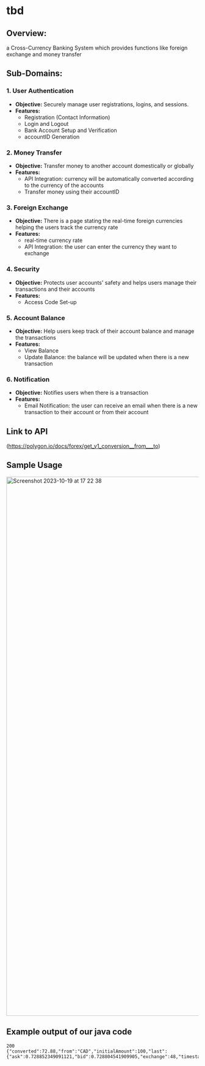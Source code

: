 # tbd
## Overview:
a Cross-Currency Banking System which provides functions like foreign exchange and money transfer

## Sub-Domains:
### 1. User Authentication
- **Objective:** Securely manage user registrations, logins, and sessions.
- **Features:**
    - Registration (Contact Information)
    - Login and Logout
    - Bank Account Setup and Verification
    - accountID Generation

### 2. Money Transfer
- **Objective:** Transfer money to another account domestically or globally
- **Features:**
    - API Integration: currency will be automatically converted according to the currency of the accounts
    - Transfer money using their accountID
      
### 3. Foreign Exchange
- **Objective:** There is a page stating the real-time foreign currencies helping the users track the currency rate
- **Features:**
    - real-time currency rate
    - API Integration: the user can enter the currency they want to exchange

### 4. Security
- **Objective:** Protects user accounts' safety and helps users manage their transactions and their accounts
- **Features:**
    - Access Code Set-up

### 5. Account Balance
- **Objective:** Help users keep track of their account balance and manage the transactions
- **Features:**
  - View Balance
  - Update Balance: the balance will be updated when there is a new transaction

### 6. Notification
- **Objective:** Notifies users when there is a transaction
- **Features:**
  - Email Notification: the user can receive an email when there is a new transaction to their account or from their account 

## Link to API
(https://polygon.io/docs/forex/get_v1_conversion__from___to)

## Sample Usage 
<img width="1412" alt="Screenshot 2023-10-19 at 17 22 38" src="https://github.com/jameschenyung/csc207project/assets/78540611/eb95fa00-185e-47f7-8b97-a48fe0c467f1">

## Example output of our java code
```
200
{"converted":72.88,"from":"CAD","initialAmount":100,"last":{"ask":0.728852349091121,"bid":0.728804541909905,"exchange":48,"timestamp":1697748283000},"request_id":"25e6c4982df1d1f9ffd0aa0d1c821a7e","status":"success","symbol":"CAD/USD","to":"USD"}
```
